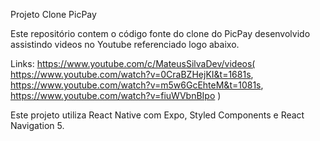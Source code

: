 Projeto Clone PicPay

Este repositório contem o código fonte do clone do PicPay desenvolvido assistindo videos no Youtube referenciado logo abaixo.

Links:
    https://www.youtube.com/c/MateusSilvaDev/videos(
        https://www.youtube.com/watch?v=0CraBZHejKI&t=1681s,
        https://www.youtube.com/watch?v=m5w6GcEhteM&t=1081s,
        https://www.youtube.com/watch?v=fiuWVbnBIpo
    )

Este projeto utiliza  React Native com Expo, Styled Components e React Navigation 5.

